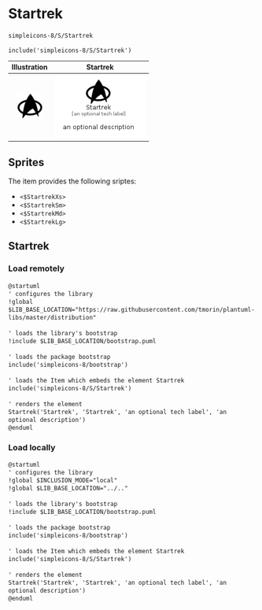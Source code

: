 # Startrek


```text
simpleicons-8/S/Startrek
```

```text
include('simpleicons-8/S/Startrek')
```



| Illustration | Startrek |
| :---: | :---: |
| ![illustration for Illustration](../../simpleicons-8/S/Startrek.png) | ![illustration for Startrek](../../simpleicons-8/S/Startrek.Local.png) |



## Sprites
The item provides the following sriptes:

- `<$StartrekXs>`
- `<$StartrekSm>`
- `<$StartrekMd>`
- `<$StartrekLg>`





## Startrek

### Load remotely
```plantuml
@startuml
' configures the library
!global $LIB_BASE_LOCATION="https://raw.githubusercontent.com/tmorin/plantuml-libs/master/distribution"

' loads the library's bootstrap
!include $LIB_BASE_LOCATION/bootstrap.puml

' loads the package bootstrap
include('simpleicons-8/bootstrap')

' loads the Item which embeds the element Startrek
include('simpleicons-8/S/Startrek')

' renders the element
Startrek('Startrek', 'Startrek', 'an optional tech label', 'an optional description')
@enduml
```

### Load locally
```plantuml
@startuml
' configures the library
!global $INCLUSION_MODE="local"
!global $LIB_BASE_LOCATION="../.."

' loads the library's bootstrap
!include $LIB_BASE_LOCATION/bootstrap.puml

' loads the package bootstrap
include('simpleicons-8/bootstrap')

' loads the Item which embeds the element Startrek
include('simpleicons-8/S/Startrek')

' renders the element
Startrek('Startrek', 'Startrek', 'an optional tech label', 'an optional description')
@enduml
```


